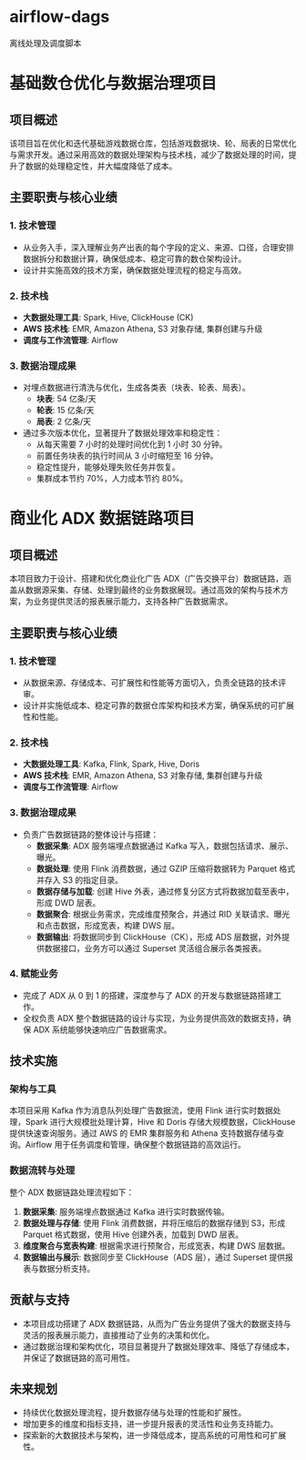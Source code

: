 # airflow-dags
离线处理及调度脚本
# 基础数仓优化与数据治理项目

## 项目概述
该项目旨在优化和迭代基础游戏数据仓库，包括游戏数据块、轮、局表的日常优化与需求开发。通过采用高效的数据处理架构与技术栈，减少了数据处理的时间，提升了数据的处理稳定性，并大幅度降低了成本。

## 主要职责与核心业绩

### 1. 技术管理
- 从业务入手，深入理解业务产出表的每个字段的定义、来源、口径，合理安排数据拆分和数据计算，确保低成本、稳定可靠的数仓架构设计。
- 设计并实施高效的技术方案，确保数据处理流程的稳定与高效。

### 2. 技术栈
- **大数据处理工具**: Spark, Hive, ClickHouse (CK)
- **AWS 技术栈**: EMR, Amazon Athena, S3 对象存储, 集群创建与升级
- **调度与工作流管理**: Airflow

### 3. 数据治理成果
- 对埋点数据进行清洗与优化，生成各类表（块表、轮表、局表）。
  - **块表**: 54 亿条/天
  - **轮表**: 15 亿条/天
  - **局表**: 2 亿条/天
- 通过多次版本优化，显著提升了数据处理效率和稳定性：
  - 从每天需要 7 小时的处理时间优化到 1 小时 30 分钟。
  - 前置任务块表的执行时间从 3 小时缩短至 16 分钟。
  - 稳定性提升，能够处理失败任务并恢复。
  - 集群成本节约 70%，人力成本节约 80%。




# 商业化 ADX 数据链路项目

## 项目概述
本项目致力于设计、搭建和优化商业化广告 ADX（广告交换平台）数据链路，涵盖从数据源采集、存储、处理到最终的业务数据展现。通过高效的架构与技术方案，为业务提供灵活的报表展示能力，支持各种广告数据需求。

## 主要职责与核心业绩

### 1. 技术管理
- 从数据来源、存储成本、可扩展性和性能等方面切入，负责全链路的技术评审。
- 设计并实施低成本、稳定可靠的数据仓库架构和技术方案，确保系统的可扩展性和性能。

### 2. 技术栈
- **大数据处理工具**: Kafka, Flink, Spark, Hive, Doris
- **AWS 技术栈**: EMR, Amazon Athena, S3 对象存储, 集群创建与升级
- **调度与工作流管理**: Airflow

### 3. 数据治理成果
- 负责广告数据链路的整体设计与搭建：
  - **数据采集**: ADX 服务端埋点数据通过 Kafka 写入，数据包括请求、展示、曝光。
  - **数据处理**: 使用 Flink 消费数据，通过 GZIP 压缩将数据转为 Parquet 格式并存入 S3 的指定目录。
  - **数据存储与加载**: 创建 Hive 外表，通过修复分区方式将数据加载至表中，形成 DWD 层表。
  - **数据聚合**: 根据业务需求，完成维度预聚合，并通过 RID 关联请求、曝光和点击数据，形成宽表，构建 DWS 层。
  - **数据输出**: 将数据同步到 ClickHouse（CK），形成 ADS 层数据，对外提供数据接口，业务方可以通过 Superset 灵活组合展示各类报表。

### 4. 赋能业务
- 完成了 ADX 从 0 到 1 的搭建，深度参与了 ADX 的开发与数据链路搭建工作。
- 全权负责 ADX 整个数据链路的设计与实现，为业务提供高效的数据支持，确保 ADX 系统能够快速响应广告数据需求。

## 技术实施

### 架构与工具
本项目采用 Kafka 作为消息队列处理广告数据流，使用 Flink 进行实时数据处理，Spark 进行大规模批处理计算，Hive 和 Doris 存储大规模数据，ClickHouse 提供快速查询服务。通过 AWS 的 EMR 集群服务和 Athena 支持数据存储与查询。Airflow 用于任务调度和管理，确保整个数据链路的高效运行。

### 数据流转与处理
整个 ADX 数据链路处理流程如下：
1. **数据采集**: 服务端埋点数据通过 Kafka 进行实时数据传输。
2. **数据处理与存储**: 使用 Flink 消费数据，并将压缩后的数据存储到 S3，形成 Parquet 格式数据，使用 Hive 创建外表，加载到 DWD 层表。
3. **维度聚合与宽表构建**: 根据需求进行预聚合，形成宽表，构建 DWS 层数据。
4. **数据输出与展示**: 数据同步至 ClickHouse（ADS 层），通过 Superset 提供报表与数据分析支持。

## 贡献与支持
- 本项目成功搭建了 ADX 数据链路，从而为广告业务提供了强大的数据支持与灵活的报表展示能力，直接推动了业务的决策和优化。
- 通过数据治理和架构优化，项目显著提升了数据处理效率、降低了存储成本，并保证了数据链路的高可用性。

## 未来规划
- 持续优化数据处理流程，提升数据存储与处理的性能和扩展性。
- 增加更多的维度和指标支持，进一步提升报表的灵活性和业务支持能力。
- 探索新的大数据技术与架构，进一步降低成本，提高系统的可用性和可扩展性。

